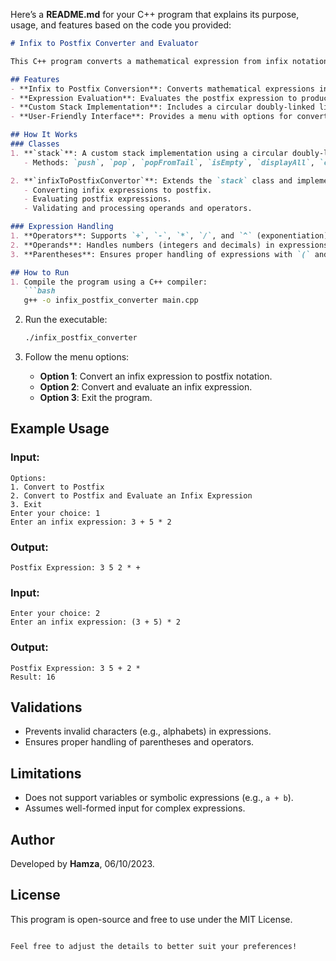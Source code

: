 Here’s a **README.md** for your C++ program that explains its purpose, usage, and features based on the code you provided:

```markdown
# Infix to Postfix Converter and Evaluator

This C++ program converts a mathematical expression from infix notation to postfix notation and evaluates the result. It uses a custom stack implementation and provides a menu-driven interface for users to interact with.

## Features
- **Infix to Postfix Conversion**: Converts mathematical expressions in infix notation (e.g., `3 + 5 * 2`) to postfix notation (e.g., `3 5 2 * +`).
- **Expression Evaluation**: Evaluates the postfix expression to produce a numerical result.
- **Custom Stack Implementation**: Includes a circular doubly-linked list-based stack to handle operands and operators efficiently.
- **User-Friendly Interface**: Provides a menu with options for converting expressions, evaluating them, and exiting.

## How It Works
### Classes
1. **`stack`**: A custom stack implementation using a circular doubly-linked list. It handles operands, operators, and intermediate results.
   - Methods: `push`, `pop`, `popFromTail`, `isEmpty`, `displayAll`, `clear`.

2. **`infixToPostfixConvertor`**: Extends the `stack` class and implements the logic for:
   - Converting infix expressions to postfix.
   - Evaluating postfix expressions.
   - Validating and processing operands and operators.

### Expression Handling
1. **Operators**: Supports `+`, `-`, `*`, `/`, and `^` (exponentiation).
2. **Operands**: Handles numbers (integers and decimals) in expressions.
3. **Parentheses**: Ensures proper handling of expressions with `(` and `)`.

## How to Run
1. Compile the program using a C++ compiler:
   ```bash
   g++ -o infix_postfix_converter main.cpp
   ```
2. Run the executable:
   ```bash
   ./infix_postfix_converter
   ```

3. Follow the menu options:
   - **Option 1**: Convert an infix expression to postfix notation.
   - **Option 2**: Convert and evaluate an infix expression.
   - **Option 3**: Exit the program.

## Example Usage
### Input:
```text
Options:
1. Convert to Postfix
2. Convert to Postfix and Evaluate an Infix Expression
3. Exit
Enter your choice: 1
Enter an infix expression: 3 + 5 * 2
```

### Output:
```text
Postfix Expression: 3 5 2 * +
```

### Input:
```text
Enter your choice: 2
Enter an infix expression: (3 + 5) * 2
```

### Output:
```text
Postfix Expression: 3 5 + 2 *
Result: 16
```

## Validations
- Prevents invalid characters (e.g., alphabets) in expressions.
- Ensures proper handling of parentheses and operators.

## Limitations
- Does not support variables or symbolic expressions (e.g., `a + b`).
- Assumes well-formed input for complex expressions.

## Author
Developed by **Hamza**, 06/10/2023.

## License
This program is open-source and free to use under the MIT License.
```

Feel free to adjust the details to better suit your preferences!